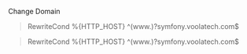Change Domain
>RewriteCond %{HTTP_HOST} ^(www.)?symfony.voolatech.com$ 

>RewriteCond %{HTTP_HOST} ^(www.)?symfony.voolatech.com$ 

